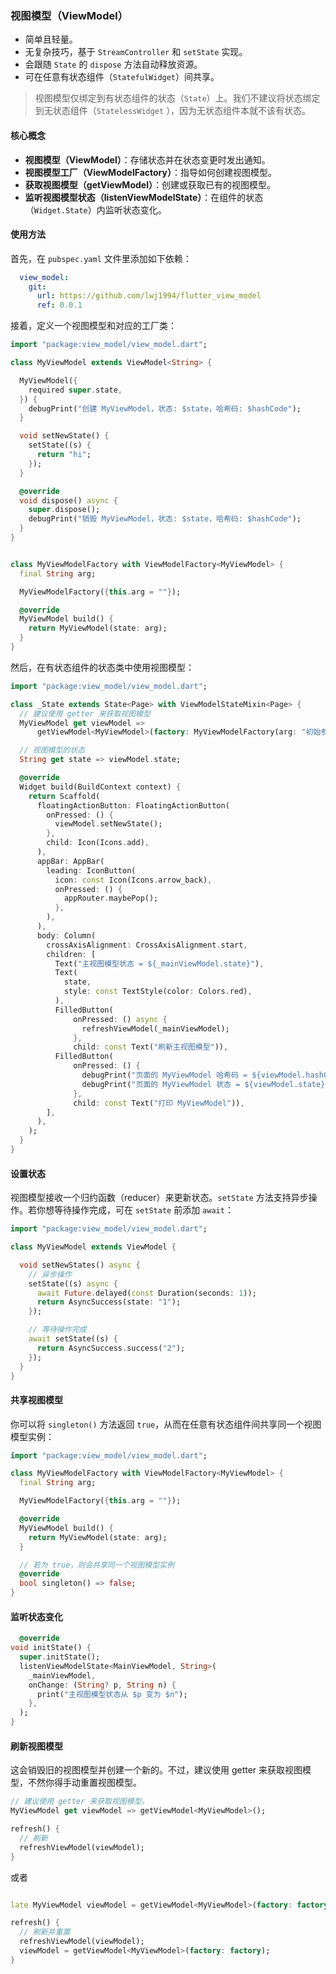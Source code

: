 ### 视图模型（ViewModel）

* 简单且轻量。
* 无复杂技巧，基于 `StreamController` 和 `setState` 实现。
* 会跟随 `State` 的 `dispose` 方法自动释放资源。
* 可在任意有状态组件（`StatefulWidget`）间共享。

> 视图模型仅绑定到有状态组件的状态（`State`）上。我们不建议将状态绑定到无状态组件（`StatelessWidget`
> ），因为无状态组件本就不该有状态。

#### 核心概念

* **视图模型（ViewModel）**：存储状态并在状态变更时发出通知。
* **视图模型工厂（ViewModelFactory）**：指导如何创建视图模型。
* **获取视图模型（getViewModel）**：创建或获取已有的视图模型。
* **监听视图模型状态（listenViewModelState）**：在组件的状态（`Widget.State`）内监听状态变化。

#### 使用方法

首先，在 `pubspec.yaml` 文件里添加如下依赖：

```yaml
  view_model:
    git:
      url: https://github.com/lwj1994/flutter_view_model
      ref: 0.0.1
```

接着，定义一个视图模型和对应的工厂类：

```dart
import "package:view_model/view_model.dart";

class MyViewModel extends ViewModel<String> {

  MyViewModel({
    required super.state,
  }) {
    debugPrint("创建 MyViewModel，状态: $state，哈希码: $hashCode");
  }

  void setNewState() {
    setState((s) {
      return "hi";
    });
  }

  @override
  void dispose() async {
    super.dispose();
    debugPrint("销毁 MyViewModel，状态: $state，哈希码: $hashCode");
  }
}


class MyViewModelFactory with ViewModelFactory<MyViewModel> {
  final String arg;

  MyViewModelFactory({this.arg = ""});

  @override
  MyViewModel build() {
    return MyViewModel(state: arg);
  }
}
```

然后，在有状态组件的状态类中使用视图模型：

```dart
import "package:view_model/view_model.dart";

class _State extends State<Page> with ViewModelStateMixin<Page> {
  // 建议使用 getter 来获取视图模型
  MyViewModel get viewModel =>
      getViewModel<MyViewModel>(factory: MyViewModelFactory(arg: "初始参数"));

  // 视图模型的状态
  String get state => viewModel.state;

  @override
  Widget build(BuildContext context) {
    return Scaffold(
      floatingActionButton: FloatingActionButton(
        onPressed: () {
          viewModel.setNewState();
        },
        child: Icon(Icons.add),
      ),
      appBar: AppBar(
        leading: IconButton(
          icon: const Icon(Icons.arrow_back),
          onPressed: () {
            appRouter.maybePop();
          },
        ),
      ),
      body: Column(
        crossAxisAlignment: CrossAxisAlignment.start,
        children: [
          Text("主视图模型状态 = ${_mainViewModel.state}"),
          Text(
            state,
            style: const TextStyle(color: Colors.red),
          ),
          FilledButton(
              onPressed: () async {
                refreshViewModel(_mainViewModel);
              },
              child: const Text("刷新主视图模型")),
          FilledButton(
              onPressed: () {
                debugPrint("页面的 MyViewModel 哈希码 = ${viewModel.hashCode}");
                debugPrint("页面的 MyViewModel 状态 = ${viewModel.state}");
              },
              child: const Text("打印 MyViewModel")),
        ],
      ),
    );
  }
}
```

#### 设置状态

视图模型接收一个归约函数（reducer）来更新状态。`setState` 方法支持异步操作。若你想等待操作完成，可在
`setState` 前添加 `await`：

```dart
import "package:view_model/view_model.dart";

class MyViewModel extends ViewModel {

  void setNewStates() async {
    // 异步操作
    setState((s) async {
      await Future.delayed(const Duration(seconds: 1));
      return AsyncSuccess(state: "1");
    });

    // 等待操作完成
    await setState((s) {
      return AsyncSuccess.success("2");
    });
  }
}
```

#### 共享视图模型

你可以将 `singleton()` 方法返回 `true`，从而在任意有状态组件间共享同一个视图模型实例：

```dart
import "package:view_model/view_model.dart";

class MyViewModelFactory with ViewModelFactory<MyViewModel> {
  final String arg;

  MyViewModelFactory({this.arg = ""});

  @override
  MyViewModel build() {
    return MyViewModel(state: arg);
  }

  // 若为 true，则会共享同一个视图模型实例
  @override
  bool singleton() => false;
}

```

#### 监听状态变化

```dart
  @override
void initState() {
  super.initState();
  listenViewModelState<MainViewModel, String>(
    _mainViewModel,
    onChange: (String? p, String n) {
      print("主视图模型状态从 $p 变为 $n");
    },
  );
}
```

#### 刷新视图模型

这会销毁旧的视图模型并创建一个新的。不过，建议使用 getter 来获取视图模型，不然你得手动重置视图模型。

```dart
// 建议使用 getter 来获取视图模型。
MyViewModel get viewModel => getViewModel<MyViewModel>();

refresh() {
  // 刷新 
  refreshViewModel(viewModel);
}

```

或者

```dart

late MyViewModel viewModel = getViewModel<MyViewModel>(factory: factory);

refresh() {
  // 刷新并重置 
  refreshViewModel(viewModel);
  viewModel = getViewModel<MyViewModel>(factory: factory);
}

``` 